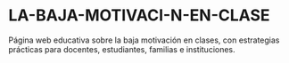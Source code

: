 # LA-BAJA-MOTIVACI-N-EN-CLASE
Página web educativa sobre la baja motivación en clases, con estrategias prácticas para docentes, estudiantes, familias e instituciones.
